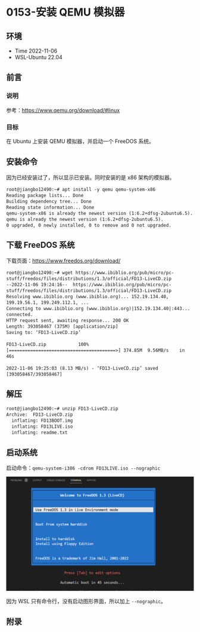 # 0153-安装 QEMU 模拟器

## 环境

- Time 2022-11-06
- WSL-Ubuntu 22.04

## 前言

### 说明

参考：<https://www.qemu.org/download/#linux>

### 目标

在 Ubuntu 上安装 QEMU 模拟器，并启动一个 FreeDOS 系统。

## 安装命令

因为已经安装过了，所以显示已安装。同时安装的是 x86 架构的模拟器。

```text
root@jiangbo12490:~# apt install -y qemu qemu-system-x86
Reading package lists... Done
Building dependency tree... Done
Reading state information... Done
qemu-system-x86 is already the newest version (1:6.2+dfsg-2ubuntu6.5).
qemu is already the newest version (1:6.2+dfsg-2ubuntu6.5).
0 upgraded, 0 newly installed, 0 to remove and 0 not upgraded.
```

## 下载 FreeDOS 系统

下载页面：<https://www.freedos.org/download/>

```text
root@jiangbo12490:~# wget https://www.ibiblio.org/pub/micro/pc-stuff/freedos/files/distributions/1.3/official/FD13-LiveCD.zip
--2022-11-06 19:24:16--  https://www.ibiblio.org/pub/micro/pc-stuff/freedos/files/distributions/1.3/official/FD13-LiveCD.zip
Resolving www.ibiblio.org (www.ibiblio.org)... 152.19.134.40, 199.19.56.1, 199.249.112.1, ...
Connecting to www.ibiblio.org (www.ibiblio.org)|152.19.134.40|:443... connected.
HTTP request sent, awaiting response... 200 OK
Length: 393058467 (375M) [application/zip]
Saving to: ‘FD13-LiveCD.zip’

FD13-LiveCD.zip            100%[========================================>] 374.85M  9.56MB/s    in 46s

2022-11-06 19:25:03 (8.13 MB/s) - ‘FD13-LiveCD.zip’ saved [393058467/393058467]
```

## 解压

```text
root@jiangbo12490:~# unzip FD13-LiveCD.zip
Archive:  FD13-LiveCD.zip
  inflating: FD13BOOT.img
  inflating: FD13LIVE.iso
  inflating: readme.txt
```

## 启动系统

启动命令：`qemu-system-i386 -cdrom FD13LIVE.iso --nographic`

![FreeDOS系统启动][1]

因为 WSL 只有命令行，没有启动图形界面，所以加上 `--nographic`。

[1]:images/qemu-freedos.png

## 附录
